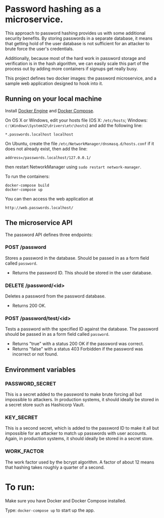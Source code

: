 Password hashing as a microservice.
===================================
This approach to password hashing provides us with some additional security benefits.
By storing passwords in a separate database, it means that getting hold of the user
database is not sufficient for an attacker to brute force the user's credentials.

Additionally, because most of the hard work in password storage and verification is in
the hash algorithm, we can easily scale this part of the process out by adding more
containers if signups get really busy.

This project defines two docker images: the password microservice, and a sample
web application designed to hook into it.

Running on your local machine
-----------------------------
Install [Docker Engine](https://docs.docker.com/engine/installation/)
and [Docker Compose](https://docs.docker.com/compose/install/).

On OS X or Windows, edit your hosts file (OS X: `/etc/hosts`; Windows: `c:\Windows\System32\drivers\etc\hosts`)
and add the following line:

    *.passwords.localhost localhost

On Ubuntu, create the file `/etc/NetworkManager/dnsmasq.d/hosts.conf` if it does not already exist,
then add the line:

    address=/passwords.localhost/127.0.0.1/

then restart NetworkManager using `sudo restart network-manager`.

To run the containers:

    docker-compose build
    docker-compose up

You can then access the web application at

    http://web.passwords.localhost/

The microservice API
--------------------
The password API defines three endpoints:

### POST /password

Stores a password in the database. Should be passed in as a form field called `password`.

 * Returns the password ID. This should be stored in the user database.

### DELETE /password/\<id\>

Deletes a password from the password database.

 * Returns 200 OK.

### POST /password/test/\<id\>

Tests a password with the specified ID against the database.
The password should be passed in as a form field called `password`.

 * Returns "true" with a status 200 OK if the password was correct.
 * Returns "false" with a status 403 Forbidden if the password was incorrect
   or not found.

Environment variables
---------------------

### PASSWORD_SECRET

This is a secret added to the password to make brute forcing all but impossible to attackers.
In production systems, it should ideally be stored in a secret store such as Hashicorp Vault.

### KEY_SECRET

This is a second secret, which is added to the password ID to make it all but impossible for
an attacker to match up passwords with user accounts. Again, in production systems, it should
ideally be stored in a secret store.

### WORK_FACTOR

The work factor used by the bcrypt algorithm. A factor of about 12 means that hashing takes
roughly a quarter of a second.

To run:
=======

Make sure you have Docker and Docker Compose installed.

Type: `docker-compose up` to start up the app.